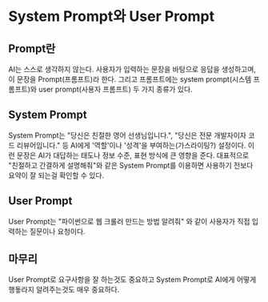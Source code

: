 # System Prompt와 User Prompt

## Prompt란

AI는 스스로 생각하지 않는다. 사용자가 입력하는 문장을 바탕으로 응답을 생성하고며, 이 문장을 Prompt(프롬프트)라 한다. 그리고 프롬프트에는 system prompt(시스템 프롬프트)와 user prompt(사용자 프롬프트) 두 가지 종류가 있다.

## System Prompt

System Prompt는 "당신은 친절한 영어 선생님입니다.", "당신은 전문 개발자이자 코드 리뷰어입니다." 등 AI에게 '역할'이나 '성격'을 부여하는(가스라이팅?) 설정이다.
이런 문장은 AI가 대답하는 태도나 정보 수준, 표현 방식에 큰 영향을 준다.
대표적으로 "친절하고 간결하게 설명해줘"와 같은 System Prompt를 이용하면 사용하기 전보다 요약이 잘 되는걸 확인할 수 있다.

## User Prompt

User Prompt는 "파이썬으로 웹 크롤러 만드는 방법 알려줘" 와 같이 사용자가 직접 입력하는 질문이나 요청이다.

## 마무리

User Prompt로 요구사항을 잘 하는것도 중요하고 System Prompt로 AI에게 어떻게 행돟라지 알려주는것도 매우 중요하다.
